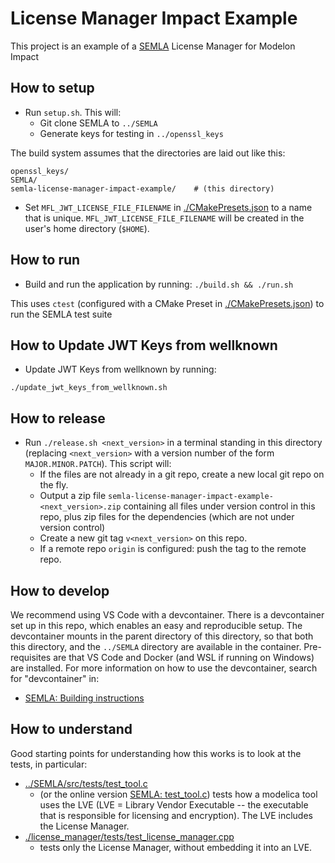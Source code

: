 # License Manager Impact Example

This project is an example of a [SEMLA](https://github.com/modelica/Encryption-and-Licensing) License Manager for Modelon Impact

## How to setup

- Run `setup.sh`. This will:
  - Git clone SEMLA to `../SEMLA` 
  - Generate keys for testing in `../openssl_keys`

The build system assumes that the directories are laid out like this:
```
openssl_keys/
SEMLA/
semla-license-manager-impact-example/    # (this directory)
```
- Set `MFL_JWT_LICENSE_FILE_FILENAME` in [./CMakePresets.json](./CMakePresets.json) to a name that is unique. `MFL_JWT_LICENSE_FILE_FILENAME` will be created in the user's home directory (`$HOME`).

## How to run

- Build and run the application by running: `./build.sh && ./run.sh`

This uses `ctest` (configured with a CMake Preset in [./CMakePresets.json](./CMakePresets.json)) to run the SEMLA test suite

## How to Update JWT Keys from wellknown
- Update JWT Keys from wellknown by running:
```
./update_jwt_keys_from_wellknown.sh
```

## How to release

- Run `./release.sh <next_version>` in a terminal standing in this directory (replacing `<next_version>` with a version number of the form `MAJOR.MINOR.PATCH`). This script will:
  - If the files are not already in a git repo, create a new local git repo on the fly.
  - Output a zip file `semla-license-manager-impact-example-<next_version>.zip` containing all files under version control in this repo, plus zip files for the dependencies (which are not under version control)
  - Create a new git tag `v<next_version>` on this repo.
  - If a remote repo  `origin` is configured: push the tag to the remote repo.

## How to develop

We recommend using VS Code with a devcontainer. There is a devcontainer set up in this repo, which enables an easy and reproducible setup.
The devcontainer mounts in the parent directory of this directory, so that both this directory, and the `../SEMLA` directory are available in the container.
Pre-requisites are that VS Code and Docker (and WSL if running on Windows) are installed.
For more information on how to use the devcontainer, search for "devcontainer" in:
- [SEMLA: Building instructions](https://github.com/modelica/Encryption-and-Licensing/blob/master/src)

## How to understand

Good starting points for understanding how this works is to look at the tests, in particular:
- [../SEMLA/src/tests/test_tool.c](../SEMLA/src/tests/test_tool.c)
  - (or the online version [SEMLA: test_tool.c](https://github.com/modelica/Encryption-and-Licensing/blob/master/src/tests/test_tool.c)) tests how a modelica tool uses the LVE (LVE = Library Vendor Executable -- the executable that is responsible for licensing and encryption). The LVE includes the License Manager.
- [./license_manager/tests/test_license_manager.cpp](./license_manager/tests/test_license_manager.cpp)
  - tests only the License Manager, without embedding it into an LVE.

